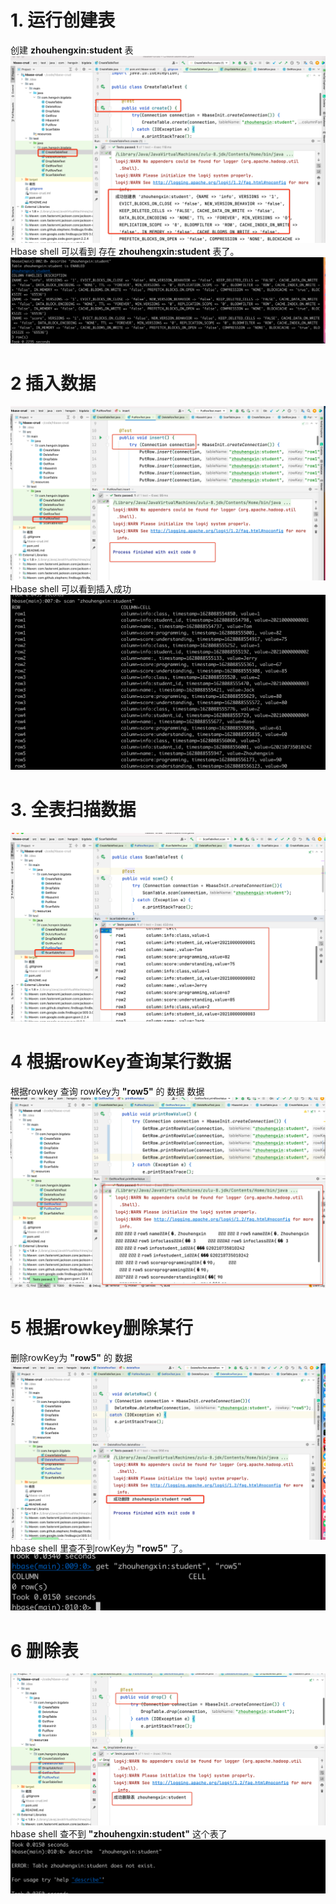 
# 1. 运行创建表
   创建 **zhouhengxin:student** 表
![img_1.png](截图/img_1.png)
Hbase shell 可以看到 存在 **zhouhengxin:student**  表了。
![img_2.png](截图/img_2.png)
# 2 插入数据

![img_3.png](截图/img_3.png)
Hbase shell 可以看到插入成功
![img_6.png](截图/img_6.png)

# 3. 全表扫描数据
![img_7.png](截图/img_7.png)

# 4 根据rowKey查询某行数据
根据rowkey 查询 rowKey为 **"row5"** 的 数据 数据
![img_8.png](截图/img_8.png)
# 5 根据rowkey删除某行
删除rowKey为 **"row5"** 的 数据
![img_9.png](截图/img_9.png)
hbase shell 里查不到rowKey为 **"row5"** 了。
![img_10.png](截图/img_10.png)
# 6 删除表
![img_11.png](截图/img_11.png)
hbase shell 查不到 **"zhouhengxin:student"** 这个表了
![img_12.png](截图/img_12.png)



